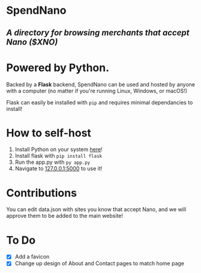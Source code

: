 # SpendNano
## *A directory for browsing merchants that accept Nano ($XNO)*

# Powered by Python.
Backed by a **Flask** backend, SpendNano can be used and hosted by anyone with a computer (no matter if you're running Linux, Windows, or macOS!)

Flask can easily be installed with ``pip`` and requires minimal dependancies to install!

# How to self-host
1. Install Python on your system [here](https://python.org)!
2. Install flask with `pip install flask`
3. Run the app.py with `py app.py`
4. Navigate to [127.0.0.1:5000](http://127.0.0.1:5000) to use it!

# Contributions
You can edit data.json with sites you know that accept Nano, and we will approve them to be added to the main website!

# To Do
- [x] Add a favicon
- [x] Change up design of About and Contact pages to match home page
